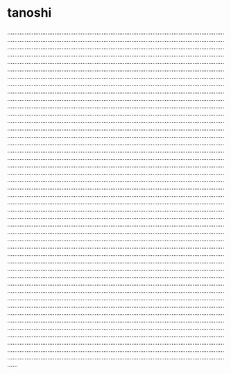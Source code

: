# tanoshi

..................................................................................................................................................................................................................................................................................................................................................................................................................................................................................................................................................................................................................................................................................................................................................................................................................................................................................................................................................................................................................................................................................................................................................................................................................................................................................................................................................................................................................................................................................................................................................................................................................................................................................................................................................................................................................................................................................................................................................................................................................................................................................................................................................................................................................................................................................................................................................................................................................................................................................................................................................................................................................................................................................................................................................................................................................................................................................................................................................................................................................................................................................................................................................................................................................................................................................................................................................................................................................................................................................................................................................................................................................................................................................................................................................................................................................................................................................................................................................................................................................................................................................................................................................................................................................................................................................................................................................................................................................................................................................................................................................................................................................................................................................................................................................................................................................................................................................................................................................................................................................................................................................................................................................................................................................................................................................................................................................................................................................................................................................................................................................................................................................................................................................................................................................................................................................